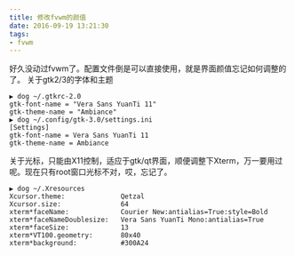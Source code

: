 ```yaml
---
title: 修改fvwm的颜值
date: 2016-09-19 13:21:30
tags:
- fvwm
---
```

好久没动过fvwm了。配置文件倒是可以直接使用，就是界面颜值忘记如何调整的了。
关于gtk2/3的字体和主题
```
▶ dog ~/.gtkrc-2.0 
gtk-font-name = "Vera Sans YuanTi 11"
gtk-theme-name = "Ambiance"
▶ dog ~/.config/gtk-3.0/settings.ini
[Settings]
gtk-font-name = Vera Sans YuanTi 11
gtk-theme-name = Ambiance
```
关于光标，只能由X11控制，适应于gtk/qt界面，顺便调整下Xterm，万一要用过呢。现在只有root窗口光标不对，哎，忘记了。
```
▶ dog ~/.Xresources 
Xcursor.theme:				Qetzal
Xcursor.size:				64
xterm*faceName:				Courier New:antialias=True:style=Bold
xterm*faceNameDoublesize:	Vera Sans YuanTi Mono:antialias=True
xterm*faceSize:				13
xterm*VT100.geometry:		80x40
xterm*background:			#300A24
```

